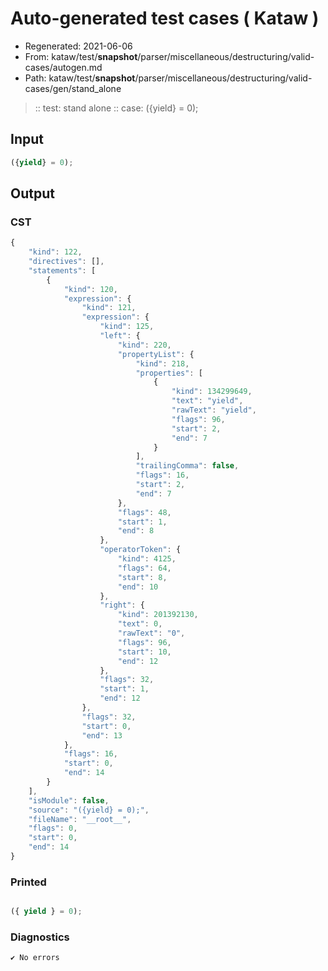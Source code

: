 # Auto-generated test cases ( Kataw )
- Regenerated: 2021-06-06
- From: kataw/test/__snapshot__/parser/miscellaneous/destructuring/valid-cases/autogen.md
- Path: kataw/test/__snapshot__/parser/miscellaneous/destructuring/valid-cases/gen/stand_alone
> :: test: stand alone
> :: case: ({yield} = 0);
## Input

`````js
({yield} = 0);
`````
## Output

### CST

```javascript
{
    "kind": 122,
    "directives": [],
    "statements": [
        {
            "kind": 120,
            "expression": {
                "kind": 121,
                "expression": {
                    "kind": 125,
                    "left": {
                        "kind": 220,
                        "propertyList": {
                            "kind": 218,
                            "properties": [
                                {
                                    "kind": 134299649,
                                    "text": "yield",
                                    "rawText": "yield",
                                    "flags": 96,
                                    "start": 2,
                                    "end": 7
                                }
                            ],
                            "trailingComma": false,
                            "flags": 16,
                            "start": 2,
                            "end": 7
                        },
                        "flags": 48,
                        "start": 1,
                        "end": 8
                    },
                    "operatorToken": {
                        "kind": 4125,
                        "flags": 64,
                        "start": 8,
                        "end": 10
                    },
                    "right": {
                        "kind": 201392130,
                        "text": 0,
                        "rawText": "0",
                        "flags": 96,
                        "start": 10,
                        "end": 12
                    },
                    "flags": 32,
                    "start": 1,
                    "end": 12
                },
                "flags": 32,
                "start": 0,
                "end": 13
            },
            "flags": 16,
            "start": 0,
            "end": 14
        }
    ],
    "isModule": false,
    "source": "({yield} = 0);",
    "fileName": "__root__",
    "flags": 0,
    "start": 0,
    "end": 14
}
```

### Printed

```javascript

({ yield } = 0);
```

### Diagnostics

```javascript
✔ No errors
```

